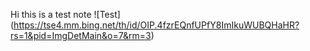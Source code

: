 Hi this is a test note
![Test] (https://tse4.mm.bing.net/th/id/OIP.4fzrEQnfUPfY8ImIkuWUBQHaHR?rs=1&pid=ImgDetMain&o=7&rm=3)
